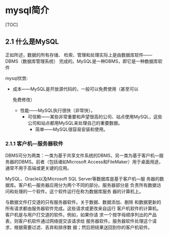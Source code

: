 # mysql简介

[TOC]

## 2.1 什么是MySQL

正如所述，数据的所有存储、
检索、管理和处理实际上是由数据库软件——DBMS（数据库管理系统）
完成的。MySQL是一种DBMS，即它是一种数据库软件

mysql优势:

- 成本——MySQL是开放源代码的，一般可以免费使用（甚至可以

    免费修改）

  - 性能——MySQL执行很快（非常快）。
    - 可信赖——某些非常重要和声望很高的公司、站点使用MySQL，这些公司和站点都用MySQL来处理自己的重要数据。
      - 简单——MySQL很容易安装和使用。

### 2.1.1 客户机—服务器软件

DBMS可分为两类：一类为基于共享文件系统的DBMS，另一类为基于客户机—服务器的DBMS。前者（包括诸如Microsoft Access和FileMaker）用于桌面用途，通常不用于高端或更关键的应用。

MySQL、Oracle以及Microsoft SQL Server等数据库是基于客户机—服
务器的数据库。客户机—服务器应用分为两个不同的部分。服务器部分是
负责所有数据访问和处理的一个软件。这个软件运行在称为数据库服务
器的计算机上。

与数据文件打交道的只有服务器软件。关于数据、数据添加、删除
和数据更新的所有请求都由服务器软件完成。这些请求或更改来自运行
客户机软件的计算机。客户机是与用户打交道的软件。例如，如果你请
求一个按字母顺序列出的产品表，则客户机软件通过网络提交该请求给
服务器软件。服务器软件处理这个请求，根据需要过滤、丢弃和排序数
据；然后把结果送回到你的客户机软件。

